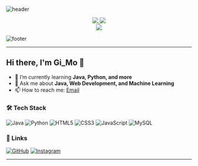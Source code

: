 ![header](https://capsule-render.vercel.app/api?type=wave&color=0:2b90d9,100:00c6ff&height=200&section=header&text=Gi_Mo&fontSize=30&fontColor=ffffff)
<div align="center">
  <a href="https://github.com/JiSangChoe/Java_basic">
    <img src="https://github-readme-stats.vercel.app/api/pin/?username=JiSangChoe&repo=Java_basic&theme=rose_pine" />
  </a>
  <img src="https://github-readme-stats.vercel.app/api/top-langs/?username=JiSangChoe&layout=compact&theme=rose_pine" />
</div>

<div align="center">
  <img src="https://github-readme-stats.vercel.app/api/wakatime?username=JiSangChoe&theme=rose_pine" />
</div>

![footer](https://capsule-render.vercel.app/api?type=wave&color=0:00c6ff,100:2b90d9&height=100&section=footer)

---

## Hi there, I'm Gi_Mo 👋

- 🌱 I’m currently learning **Java, Python, and more**
- 💬 Ask me about **Java, Web Development, and Machine Learning**
- 📫 How to reach me: [Email](mailto:chlwltkd512@naver.com)

### 🛠 Tech Stack
![Java](https://img.shields.io/badge/Java-%23ED8B00.svg?style=for-the-badge&logo=openjdk&logoColor=white)
![Python](https://img.shields.io/badge/Python-%2314354C.svg?style=for-the-badge&logo=python&logoColor=white)
![HTML5](https://img.shields.io/badge/HTML5-%23E34F26.svg?style=for-the-badge&logo=html5&logoColor=white)
![CSS3](https://img.shields.io/badge/CSS3-%231572B6.svg?style=for-the-badge&logo=css3&logoColor=white)
![JavaScript](https://img.shields.io/badge/JavaScript-%23F7DF1E.svg?style=for-the-badge&logo=javascript&logoColor=black)
![MySQL](https://img.shields.io/badge/MySQL-%2300f.svg?style=for-the-badge&logo=mysql&logoColor=white)

### 🔗 Links
[![GitHub](https://img.shields.io/badge/GitHub-%2312100E.svg?style=for-the-badge&logo=github&logoColor=white)](https://github.com/JiSangChoe)
[![Instagram](https://i.namu.wiki/i/PpCUHjc8PoAlAWoSip-m3KtgYMq7Ft1sI2BiCioMrclYCFdnjCEVKdPyXJ3yqXgHjgboqOp-8Q9z71WTisQy_A.svg)](https://www.instagram.com/ji_ij_sg/)

---

